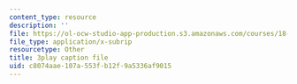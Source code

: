 ```yaml
---
content_type: resource
description: ''
file: https://ol-ocw-studio-app-production.s3.amazonaws.com/courses/18-03sc-differential-equations-fall-2011/c8074aae107a553fb12f9a5336af9015_xWa5_OXI6VM.vtt
file_type: application/x-subrip
resourcetype: Other
title: 3play caption file
uid: c8074aae-107a-553f-b12f-9a5336af9015
---
```

